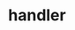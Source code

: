 ---
title: "handler"
linkTitle: "handler"
weight: 10
description: >
  Configuration for the handler service
---